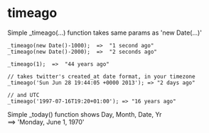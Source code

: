 timeago
=======

Simple _timeago(...) function takes same params as 'new Date(...)'

````
_timeago(new Date()-1000);  =>  "1 second ago"
_timeago(new Date()-2000);  =>  "2 seconds ago"

_timeago(1);  =>  "44 years ago"

// takes twitter's created_at date format, in your timezone
_timeago('Sun Jun 28 19:44:05 +0000 2013'); => "2 days ago"

// and UTC
_timeago('1997-07-16T19:20+01:00'); => "16 years ago"

````

Simple _today() function shows Day, Month, Date, Yr    
 ==> 'Monday, June 1, 1970'
